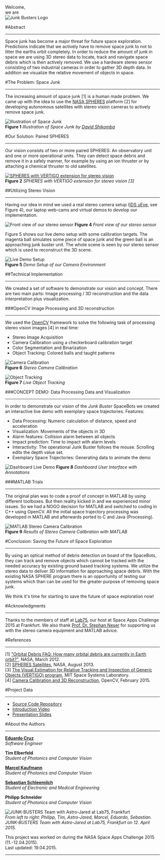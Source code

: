 Welcome,  
we are  
![Junk Busters Logo](https://raw.githubusercontent.com/mace301089/NASASpaceAppsChallenge/master/Demo/Logo/JunkBusters-Logo%20small.jpg)

#Abstract
***
Space junk has become a major threat for future space exploration. Predictions indicate that we actively have to remove space junk to not to litter the earths orbit completely. In order to reduce the amount of junk in space we are using 3D stereo data to locate, track and navigate space debris which is then actively removed. We use a hardware stereo sensor consisting of two industrial cameras in order to gather 3D depth data. In addition we visualize the relative movement of objects in space.

#The Problem: Space Junk
***
The increasing amount of space junk [1] is a human made problem. We came up with the idea to use the [NASA SPHERES](http://www.nasa.gov/spheres/satellites.html) platform [2] for developing autonomous satellites with stereo vision cameras to actively remove space junk.

![Illustration of Space Junk](https://upload.wikimedia.org/wikipedia/commons/d/d2/Space_Junk.jpg)  
**Figure 1** *Illustration of Space Junk by [David Shikomba](http://commons.wikimedia.org/wiki/File:Space_Junk.jpg)*

#Our Solution: Paired SPHERES
***

Our vision consists of two or more paired SPHERES: An observatory unit and one or more operational units. They can detect space debris and remove it in a safely manner, for example by using an ion thruster or by attaching a chemical thruster to old satellites.

[ ![SPHERES with VERTIGO extension for stereo vision](http://ssl.mit.edu/spheres/images/vertigo/vertigo-only-lores.jpg) ](http://ssl.mit.edu/spheres/projects/vertigo.html)  
**Figure 2** *SPHERES with VERTIGO extension for stereo vision [3]*

##Utilizing Stereo Vision
***
Having our idea in mind we used a real stereo camera setup ([IDS uEye](https://de.ids-imaging.com/store/ui-3220cp.html), see Figure 4), our laptop web-cams and virtual demos to develop our implementation.

![Front view of our stereo sensor](https://raw.githubusercontent.com/mace301089/NASASpaceAppsChallenge/master/Demo/Video%20Processing/stereoSensorInside.jpg)
**Figure 4** *Front view of our stereo sensor*

Figure 5 shows our live demo setup with some calibration targets. The magenta ball simulates some piece of space junk and the green ball is an approaching junk buster unit. The whole scene is seen by our stereo sensor which is used to reconstruct the 3D scene. 

![Live Demo Setup](https://raw.githubusercontent.com/mace301089/NASASpaceAppsChallenge/master/Demo/Video%20Processing/Live%20Demo%20Setup.jpg)  
**Figure 5** *Demo Setup of our Camera Environment*

##Technical Implementation
***
We created a set of software to demonstrate our vision and concept. There are two main parts: Image processing / 3D reconstruction and the data interpretation plus visualization.

###OpenCV Image Processing and 3D reconstruction
***
We used the [OpenCV](http://opencv.org/) framework to solve the following task of processing stereo vision images [4] in real time:

* Stereo Image Acquisition
* Camera Calibration using a checkerboard calibration target
* Color Segmentation and Binarization
* Object Tracking: Colored balls and taught patterns

![Camera Calibration](https://raw.githubusercontent.com/mace301089/NASASpaceAppsChallenge/master/Demo/Video%20Processing/OpenCV%20camera%20calibration.png)  
**Figure 6** *Stereo Camera Calibration*

![Object Tracking](https://raw.githubusercontent.com/mace301089/NASASpaceAppsChallenge/master/Demo/Video%20Processing/OpenCV%20Object%20Detection%20Demo.jpg)  
**Figure 7** *Live Object Tracking*

###CONCEPT DEMO: Data Processing Data and Visualization
***
In order to demonstrate our vision of the *Junk Buster* SpaceBots we created an interactive live demo with exemplary space trajectories. 
Features:

* Data Processing: Numeric calculation of distance, speed and acceleration
* Visualization: Movements of the objects in 3D
* Alarm features: Collision alarm between all objects
* Impact prediction: Time to impact with alarm levels
* Interactivity: The operational Junk Buster follows the mouse. Scrolling edits the depth value set.
* Exemplary Space Trajectories: Generating data to animate the demo

![Dashboard Live Demo](https://raw.githubusercontent.com/mace301089/NASASpaceAppsChallenge/master/Demo/Dashboard%20UI/JunkBusterDemo%20Overview.png)
**Figure 8** *Dashboard User Interface with Annotations*

###MATLAB Trials
***
The original plan was to code a proof of concept in MATLAB by using different toolboxes. But then reality kicked in and we experienced minor issues. So we had a NOGO decision for MATLAB and switched to coding in C++ using OpenCV. All the initial space trajectory processing was developed in MATLAB and afterwards ported to C and Java (Processing).

![MATLAB Stereo Camera Calibration](https://raw.githubusercontent.com/mace301089/NASASpaceAppsChallenge/master/Demo/Video%20Processing/camera%20extrinsics.png)  
**Figure 9** *Results of Stereo Camera Calibration with MATLAB*

#Conclusion: Saving the Future of Space Exploration
***

By using an optical method of debris detection on board of the SpaceBots, they can track and remove objects which cannot be tracked with the needed accuracy by existing ground based tracking systems. We utilize the stereo data to deliver 3D information for approaching space debris. With the existing NASA SPHERE program there is an opportunity of testing our systems which than can be used for the greater purpose of removing space junk.

We think it's time for starting to save the future of space exploration now!

#Acknowledgments
***
Thanks to the members of staff at [Lab75](https://lab75.jp/), our host at Space Apps Challenge 2015 at Frankfurt. We also thank [Prof. Dr. Stephan Neser](http://www.fbmn.h-da.de/~neser/) for supporting us with the stereo camera equipment and MATLAB advice.

#References
***
[1] ["Orbital Debris FAQ: How many orbital debris are currently in Earth orbit?"](http://orbitaldebris.jsc.nasa.gov/faqs.html#3), NASA, March 2012.  
[2] [SPHERES Satellites](http://www.nasa.gov/spheres/satellites.html), NASA, August 2013.  
[3] [The Visual Estimation for Relative Tracking and Inspection of Generic Objects (VERTIGO) program](http://ssl.mit.edu/spheres/projects/vertigo.html), MIT Space Systems Laboratory.  
[4] [Camera Calibration and 3D Reconstruction](http://docs.opencv.org/modules/calib3d/doc/calib3d.html), OpenCV, February 2015.


#Project Data
***
* [Source Code Repository](https://github.com/mace301089/NASASpaceAppsChallenge.git)
* [Introduction Video](https://vimeo.com/125179293)
* [Presentation Slides](http://prezi.com/fyv5emc8qm2u/)

#About the Authors
***
**[Eduardo Cruz](http://www.eduardo-cruz.com/)**  
*Software Engineer*

**Tim Elberfeld**  
*Student of Photonics and Computer Vision*

**[Marcel Kaufmann](http://www.marcelkaufmann.de/)**  
*Student of Photonics and Computer Vision*

**[Sebastian Schleemilch](http://www.it-schleemilch.de/)**  
*Student of Electronic and Medical Engineering*

**Philipp Schneider**  
*Student of Photonics and Computer Vision*    
  

![JUNK-BUSTERS Team with Astro-Jared at Lab75, Frankfurt](https://raw.githubusercontent.com/mace301089/NASASpaceAppsChallenge/master/Demo/Team%20Photo/JUNK-BUSTERS%20Team%20with%20Astro-Jared%20at%20Lab75%2C%20Frankfurt.jpg)  
*From left to right: Philipp, Tim, Astro-Jared, Marcel, Eduardo, Sebastian.*  
*JUNK-BUSTERS Team with Astro-Jared at Lab75, Frankfurt on 12. April 2015.*

This project was worked on during the NASA Space Apps Challenge 2015 (11.-12.04.2015).  
Last updated: 19.04.2015.

***